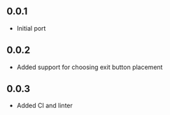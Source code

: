 ## 0.0.1

- Initial port

## 0.0.2

- Added support for choosing exit button placement

## 0.0.3

- Added CI and linter
